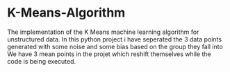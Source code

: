 # K-Means-Algorithm
The implementation of the K Means machine learning algorithm for unstructured data. 
In this python project i have seperated the 3 data points generated with some noise and some bias based on the group they fall into  
We have 3 mean points in the projet which reshift themselves while the code is being executed.
